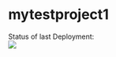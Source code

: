 # mytestproject1

Status of last Deployment:<br>
<img src="https://github.com/FilatofVV/mytestproject1/workflows/My-GitHubActions-Basics/babge.svg?"><br>
